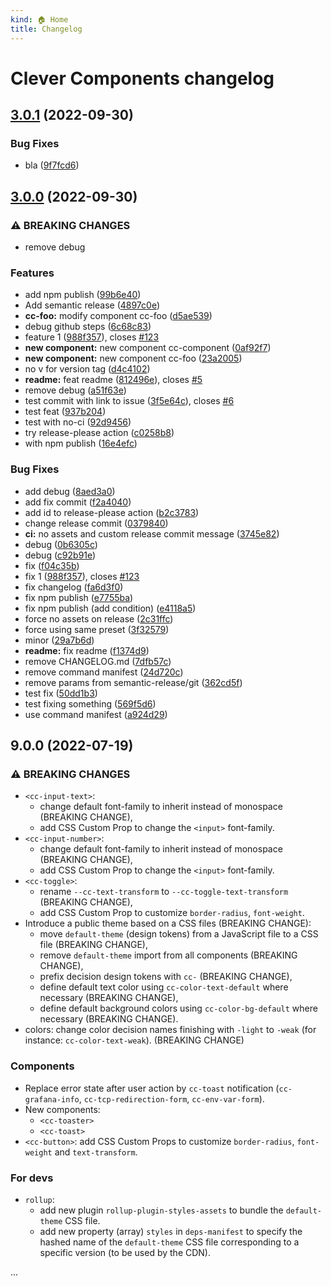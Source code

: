 ```yaml
---
kind: 🏠 Home
title: Changelog
---
```

# Clever Components changelog


## [3.0.1](https://github.com/CleverCloud/clever-components-test-ci/compare/3.0.0...3.0.1) (2022-09-30)


### Bug Fixes

* bla ([9f7fcd6](https://github.com/CleverCloud/clever-components-test-ci/commit/9f7fcd6c2d74ab385c136a6a72aded8bd937f96f))

## [3.0.0](https://github.com/CleverCloud/clever-components-test-ci/compare/2.0.1...3.0.0) (2022-09-30)


### ⚠ BREAKING CHANGES

* remove debug

### Features

* add npm publish ([99b6e40](https://github.com/CleverCloud/clever-components-test-ci/commit/99b6e40af6bec08b18afafa2f1be6674e8d3e377))
* Add semantic release ([4897c0e](https://github.com/CleverCloud/clever-components-test-ci/commit/4897c0ea085df9b388785b4c7a516e5ed12229b9))
* **cc-foo:** modify component cc-foo ([d5ae539](https://github.com/CleverCloud/clever-components-test-ci/commit/d5ae53993472ccb0c998e5bb74ab87f90bd2f1eb))
* debug github steps ([6c68c83](https://github.com/CleverCloud/clever-components-test-ci/commit/6c68c8398e86680fb2f7beaed87601f712e630c3))
* feature 1 ([988f357](https://github.com/CleverCloud/clever-components-test-ci/commit/988f3571690631f3928031d7ce5b986a42465f9b)), closes [#123](https://github.com/CleverCloud/clever-components-test-ci/issues/123)
* **new component:** new component cc-component ([0af92f7](https://github.com/CleverCloud/clever-components-test-ci/commit/0af92f757dcab596e468466f4bc01b3749f0d5f3))
* **new component:** new component cc-foo ([23a2005](https://github.com/CleverCloud/clever-components-test-ci/commit/23a2005d5de91514a417aabb36c079493b11dbb2))
* no v for version tag ([d4c4102](https://github.com/CleverCloud/clever-components-test-ci/commit/d4c41021d727830fff28cae370e158a2ee264be4))
* **readme:** feat readme ([812496e](https://github.com/CleverCloud/clever-components-test-ci/commit/812496e1f2b4df7ffe1af3e6c845684e8a6dd300)), closes [#5](https://github.com/CleverCloud/clever-components-test-ci/issues/5)
* remove debug ([a51f63e](https://github.com/CleverCloud/clever-components-test-ci/commit/a51f63e59287d74b1c7a130c9772e7fec56a5720))
* test commit with link to issue ([3f5e64c](https://github.com/CleverCloud/clever-components-test-ci/commit/3f5e64c256ea9025927014870c74a6ee398140c7)), closes [#6](https://github.com/CleverCloud/clever-components-test-ci/issues/6)
* test feat ([937b204](https://github.com/CleverCloud/clever-components-test-ci/commit/937b2045ac2a319e8c39efaacc8231389bc86ffb))
* test with no-ci ([92d9456](https://github.com/CleverCloud/clever-components-test-ci/commit/92d9456f4831386ab551e547bf3cda2906805b04))
* try release-please action ([c0258b8](https://github.com/CleverCloud/clever-components-test-ci/commit/c0258b8534947940a36cdd92ca075ddbc084efb5))
* with npm publish ([16e4efc](https://github.com/CleverCloud/clever-components-test-ci/commit/16e4efc0a4033120b80f5dd05a0d09ef0087fd46))


### Bug Fixes

* add debug ([8aed3a0](https://github.com/CleverCloud/clever-components-test-ci/commit/8aed3a0932d05ec0f83235148bcc52faac894044))
* add fix commit ([f2a4040](https://github.com/CleverCloud/clever-components-test-ci/commit/f2a40408d39c492d6a20f9d99f5115c4ecfc5844))
* add id to release-please action ([b2c3783](https://github.com/CleverCloud/clever-components-test-ci/commit/b2c3783c9500d11c29ae237d0861d8abcb41a5aa))
* change release commit ([0379840](https://github.com/CleverCloud/clever-components-test-ci/commit/0379840a2eb7fa22b3184eb58353689b8db39553))
* **ci:** no assets and custom release commit message ([3745e82](https://github.com/CleverCloud/clever-components-test-ci/commit/3745e82cd99f855bcbd55a1099ca862775841b35))
* debug ([0b6305c](https://github.com/CleverCloud/clever-components-test-ci/commit/0b6305cb4d6f238bba07011e4996a268b2719808))
* debug ([c92b91e](https://github.com/CleverCloud/clever-components-test-ci/commit/c92b91e3eb3e59e877ef7335206a3344cee4f771))
* fix ([f04c35b](https://github.com/CleverCloud/clever-components-test-ci/commit/f04c35b633f16b469bab67cb80e3edb92ecfd83c))
* fix 1 ([988f357](https://github.com/CleverCloud/clever-components-test-ci/commit/988f3571690631f3928031d7ce5b986a42465f9b)), closes [#123](https://github.com/CleverCloud/clever-components-test-ci/issues/123)
* fix changelog ([fa6d3f0](https://github.com/CleverCloud/clever-components-test-ci/commit/fa6d3f04ae10d10e8a3201eff10dff3037933cb9))
* fix npm publish ([e7755ba](https://github.com/CleverCloud/clever-components-test-ci/commit/e7755ba05e408933b6f29e920c8647864f07363d))
* fix npm publish (add condition) ([e4118a5](https://github.com/CleverCloud/clever-components-test-ci/commit/e4118a51b051c850985e7248ea3c248c583ab6ac))
* force no assets on release ([2c31ffc](https://github.com/CleverCloud/clever-components-test-ci/commit/2c31ffc3ddfe9f12797bde3ed4fefe71d8d7ab3e))
* force using same preset ([3f32579](https://github.com/CleverCloud/clever-components-test-ci/commit/3f3257951c81adadcb6ef90f744468bf23bbc5d6))
* minor ([29a7b6d](https://github.com/CleverCloud/clever-components-test-ci/commit/29a7b6ded1c804bbb0c5918291d45d541552b529))
* **readme:** fix readme ([f1374d9](https://github.com/CleverCloud/clever-components-test-ci/commit/f1374d9091d2e4ebaec885c5052355e93c738052))
* remove CHANGELOG.md ([7dfb57c](https://github.com/CleverCloud/clever-components-test-ci/commit/7dfb57c019d4b5a9d5c8e4c206484724557957c7))
* remove command manifest ([24d720c](https://github.com/CleverCloud/clever-components-test-ci/commit/24d720c35ade1d75fb39db309abe1619462bfa9b))
* remove params from semantic-release/git ([362cd5f](https://github.com/CleverCloud/clever-components-test-ci/commit/362cd5f4ad452c0426cdb112e2ef05da5003a375))
* test fix ([50dd1b3](https://github.com/CleverCloud/clever-components-test-ci/commit/50dd1b3a47b0b2c03a9ed47c3c01869baca7c450))
* test fixing something ([569f5d6](https://github.com/CleverCloud/clever-components-test-ci/commit/569f5d6187864882f253af96655c4977f5571a4f))
* use command manifest ([a924d29](https://github.com/CleverCloud/clever-components-test-ci/commit/a924d297e8b6b3bf826e171488832627a6fddc40))

## 9.0.0 (2022-07-19)

### ⚠️ BREAKING CHANGES

* `<cc-input-text>`:
    * change default font-family to inherit instead of monospace (BREAKING CHANGE),
    * add CSS Custom Prop to change the `<input>` font-family.
* `<cc-input-number>`:
    * change default font-family to inherit instead of monospace (BREAKING CHANGE),
    * add CSS Custom Prop to change the `<input>` font-family.
* `<cc-toggle>`:
    * rename `--cc-text-transform` to `--cc-toggle-text-transform` (BREAKING CHANGE),
    * add CSS Custom Prop to customize `border-radius`, `font-weight`.
* Introduce a public theme based on a CSS files (BREAKING CHANGE):
    * move `default-theme` (design tokens) from a JavaScript file to a CSS file (BREAKING CHANGE),
    * remove `default-theme` import from all components (BREAKING CHANGE),
    * prefix decision design tokens with `cc-` (BREAKING CHANGE),
    * define default text color using `cc-color-text-default` where necessary (BREAKING CHANGE),
    * define default background colors using `cc-color-bg-default` where necessary (BREAKING CHANGE).
* colors: change color decision names finishing with `-light` to `-weak` (for instance: `cc-color-text-weak`). (BREAKING CHANGE)

### Components

* Replace error state after user action by `cc-toast` notification (`cc-grafana-info`, `cc-tcp-redirection-form`, `cc-env-var-form`).
* New components:
    * `<cc-toaster>`
    * `<cc-toast>`
* `<cc-button>`: add CSS Custom Props to customize `border-radius`, `font-weight` and `text-transform`.

### For devs

* `rollup`:
    * add new plugin `rollup-plugin-styles-assets` to bundle the `default-theme` CSS file.
    * add new property (array) `styles` in `deps-manifest` to specify the hashed name of the `default-theme` CSS file corresponding to a specific version (to be used by the CDN).

...
